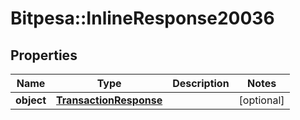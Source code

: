 # Bitpesa::InlineResponse20036

## Properties
Name | Type | Description | Notes
------------ | ------------- | ------------- | -------------
**object** | [**TransactionResponse**](TransactionResponse.md) |  | [optional] 


